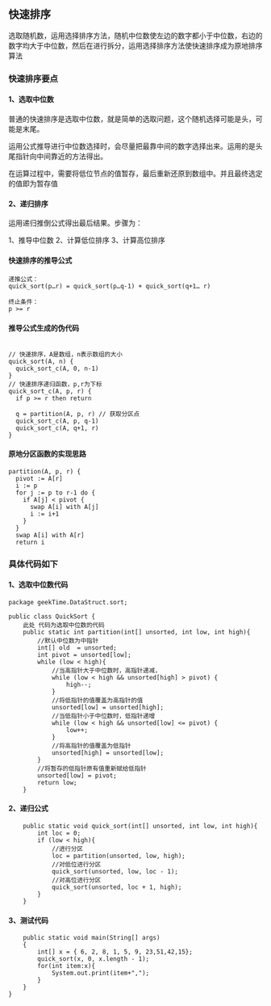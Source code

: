 ## 快速排序
    
选取随机数，运用选择排序方法，随机中位数使左边的数字都小于中位数，右边的数字均大于中位数，然后在进行拆分，运用选择排序方法使快速排序成为原地排序算法

### 快速排序要点

#### 1、选取中位数

普通的快速排序是选取中位数，就是简单的选取问题，这个随机选择可能是头，可能是末尾。

运用公式推导进行中位数选择时，会尽量把最靠中间的数字选择出来。运用的是头尾指针向中间靠近的方法得出。

在运算过程中，需要将低位节点的值暂存，最后重新还原到数组中。并且最终选定的值即为暂存值

#### 2、递归排序

运用递归推倒公式得出最后结果。步骤为：

1、推导中位数
2、计算低位排序
3、计算高位排序


#### 快速排序的推导公式

```
递推公式：
quick_sort(p…r) = quick_sort(p…q-1) + quick_sort(q+1… r)

终止条件：
p >= r
```

#### 推导公式生成的伪代码

```

// 快速排序，A是数组，n表示数组的大小
quick_sort(A, n) {
  quick_sort_c(A, 0, n-1)
}
// 快速排序递归函数，p,r为下标
quick_sort_c(A, p, r) {
  if p >= r then return
  
  q = partition(A, p, r) // 获取分区点
  quick_sort_c(A, p, q-1)
  quick_sort_c(A, q+1, r)
}
```

#### 原地分区函数的实现思路

```
partition(A, p, r) {
  pivot := A[r]
  i := p
  for j := p to r-1 do {
    if A[j] < pivot {
      swap A[i] with A[j]
      i := i+1
    }
  }
  swap A[i] with A[r]
  return i

```
### 具体代码如下

#### 1、选取中位数代码

```
package geekTime.DataStruct.sort;

public class QuickSort {
    此处 代码为选取中位数的代码
    public static int partition(int[] unsorted, int low, int high){
        //默认中位数为中指针
        int[] old  = unsorted;
        int pivot = unsorted[low];
        while (low < high){
            //当高指针大于中位数时，高指针递减，
            while (low < high && unsorted[high] > pivot) {
                high--;
            }
            //将低指针的值覆盖为高指针的值
            unsorted[low] = unsorted[high];
            //当低指针小于中位数时，低指针递增
            while (low < high && unsorted[low] <= pivot) {
                low++;
            }
            //将高指针的值覆盖为低指针
            unsorted[high] = unsorted[low];
        }
        //将暂存的低指针原有值重新赋给低指针
        unsorted[low] = pivot;
        return low;
    }
```

#### 2、递归公式

```
    public static void quick_sort(int[] unsorted, int low, int high){
        int loc = 0;
        if (low < high){
            //进行分区
            loc = partition(unsorted, low, high);
            //对低位进行分区
            quick_sort(unsorted, low, loc - 1);
            //对高位进行分区
            quick_sort(unsorted, loc + 1, high);
        }
    }
```
    
#### 3、测试代码
    
```
    public static void main(String[] args)
    {
        int[] x = { 6, 2, 8, 1, 5, 9, 23,51,42,15};
        quick_sort(x, 0, x.length - 1);
        for(int item:x){
            System.out.print(item+",");
        }
    }
}
```